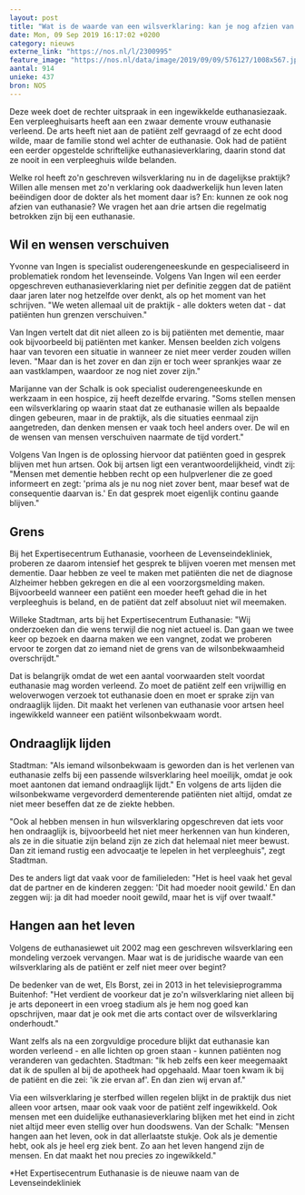 ```yaml
---
layout: post
title: "Wat is de waarde van een wilsverklaring: kan je nog afzien van euthanasie?"
date: Mon, 09 Sep 2019 16:17:02 +0200
category: nieuws
externe_link: "https://nos.nl/l/2300995"
feature_image: "https://nos.nl/data/image/2019/09/09/576127/1008x567.jpg"
aantal: 914
unieke: 437
bron: NOS
---
```


<p>Deze week doet de rechter uitspraak in een ingewikkelde euthanasiezaak. Een verpleeghuisarts heeft aan een zwaar demente vrouw euthanasie verleend. De arts heeft niet aan de patiënt zelf gevraagd of ze echt dood wilde, maar de familie stond wel achter de euthanasie. Ook had de patiënt een eerder opgestelde schriftelijke euthanasieverklaring, daarin stond dat ze nooit in een verpleeghuis wilde belanden.</p>
<p>Welke rol heeft zo'n geschreven wilsverklaring nu in de dagelijkse praktijk? Willen alle mensen met zo'n verklaring ook daadwerkelijk hun leven laten beëindigen door de dokter als het moment daar is? En: kunnen ze ook nog afzien van euthanasie? We vragen het aan drie artsen die regelmatig betrokken zijn bij een euthanasie.</p>
<h2>Wil en wensen verschuiven</h2>
<p>Yvonne van Ingen is specialist ouderengeneeskunde en gespecialiseerd in problematiek rondom het levenseinde. Volgens Van Ingen wil een eerder opgeschreven euthanasieverklaring niet per definitie zeggen dat de patiënt daar jaren later nog hetzelfde over denkt, als op het moment van het schrijven. "We weten allemaal uit de praktijk - alle dokters weten dat - dat patiënten hun grenzen verschuiven."</p>
<p>Van Ingen vertelt dat dit niet alleen zo is bij patiënten met dementie, maar ook bijvoorbeeld bij patiënten met kanker. Mensen beelden zich volgens haar van tevoren een situatie in wanneer ze niet meer verder zouden willen leven. "Maar dan is het zover en dan zijn er toch weer sprankjes waar ze aan vastklampen, waardoor ze nog niet zover zijn."</p>
<p>Marijanne van der Schalk is ook specialist ouderengeneeskunde en werkzaam in een hospice, zij heeft dezelfde ervaring. "Soms stellen mensen een wilsverklaring op waarin staat dat ze euthanasie willen als bepaalde dingen gebeuren, maar in de praktijk, als die situaties eenmaal zijn aangetreden, dan denken mensen er vaak toch heel anders over. De wil en de wensen van mensen verschuiven naarmate de tijd vordert."</p>
<p>Volgens Van Ingen is de oplossing hiervoor dat patiënten goed in gesprek blijven met hun artsen. Ook bij artsen ligt een verantwoordelijkheid, vindt zij: "Mensen met dementie hebben recht op een hulpverlener die ze goed informeert en zegt: 'prima als je nu nog niet zover bent, maar besef wat de consequentie daarvan is.' En dat gesprek moet eigenlijk continu gaande blijven."</p>
<h2>Grens</h2>
<p>Bij het Expertisecentrum Euthanasie, voorheen de Levenseindekliniek, proberen ze daarom intensief het gesprek te blijven voeren met mensen met dementie. Daar hebben ze veel te maken met patiënten die net de diagnose Alzheimer hebben gekregen en die al een voorzorgsmelding maken. Bijvoorbeeld wanneer een patiënt een moeder heeft gehad die in het verpleeghuis is beland, en de patiënt dat zelf absoluut niet wil meemaken.</p>
<p>Willeke Stadtman, arts bij het Expertisecentrum Euthanasie: "Wij onderzoeken dan die wens terwijl die nog niet actueel is. Dan gaan we twee keer op bezoek en daarna maken we een vangnet, zodat we proberen ervoor te zorgen dat zo iemand niet de grens van de wilsonbekwaamheid overschrijdt."</p>
<p>Dat is belangrijk omdat de wet een aantal voorwaarden stelt voordat euthanasie mag worden verleend. Zo moet de patiënt zelf een vrijwillig en weloverwogen verzoek tot euthanasie doen en moet er sprake zijn van ondraaglijk lijden. Dit maakt het verlenen van euthanasie voor artsen heel ingewikkeld wanneer een patiënt wilsonbekwaam wordt.</p>
<h2>Ondraaglijk lijden</h2>
<p>Stadtman: "Als iemand wilsonbekwaam is geworden dan is het verlenen van euthanasie zelfs bij een passende wilsverklaring heel moeilijk, omdat je ook moet aantonen dat iemand ondraaglijk lijdt." En volgens de arts lijden die wilsonbekwame vergevorderd dementerende patiënten niet altijd, omdat ze niet meer beseffen dat ze de ziekte hebben.</p>
<p>"Ook al hebben mensen in hun wilsverklaring opgeschreven dat iets voor hen ondraaglijk is, bijvoorbeeld het niet meer herkennen van hun kinderen, als ze in die situatie zijn beland zijn ze zich dat helemaal niet meer bewust. Dan zit iemand rustig een advocaatje te lepelen in het verpleeghuis", zegt Stadtman.</p>
<p>Des te anders ligt dat vaak voor de familieleden: "Het is heel vaak het geval dat de partner en de kinderen zeggen: 'Dit had moeder nooit gewild.' En dan zeggen wij: ja dit had moeder nooit gewild, maar het is vijf over twaalf."</p>
<h2>Hangen aan het leven</h2>
<p>Volgens de euthanasiewet uit 2002 mag een geschreven wilsverklaring een mondeling verzoek vervangen. Maar wat is de juridische waarde van een wilsverklaring als de patiënt er zelf niet meer over begint?</p>
<p>De bedenker van de wet, Els Borst, zei in 2013 in het televisieprogramma Buitenhof: "Het verdient de voorkeur dat je zo'n wilsverklaring niet alleen bij je arts deponeert in een vroeg stadium als je hem nog goed kan opschrijven, maar dat je ook met die arts contact over de wilsverklaring onderhoudt."</p>
<p>Want zelfs als na een zorgvuldige procedure blijkt dat euthanasie kan worden verleend - en alle lichten op groen staan - kunnen patiënten nog veranderen van gedachten. Stadtman: "Ik heb zelfs een keer meegemaakt dat ik de spullen al bij de apotheek had opgehaald. Maar toen kwam ik bij de patiënt en die zei: 'ik zie ervan af'. En dan zien wij ervan af."</p>
<p>Via een wilsverklaring je sterfbed willen regelen blijkt in de praktijk dus niet alleen voor artsen, maar ook vaak voor de patiënt zelf ingewikkeld. Ook mensen met een duidelijke euthanasieverklaring blijken met het eind in zicht niet altijd meer even stellig over hun doodswens. Van der Schalk: "Mensen hangen aan het leven, ook in dat allerlaatste stukje. Ook als je dementie hebt, ook als je heel erg ziek bent. Zo aan het leven hangend zijn de mensen. En dat maakt het nou precies zo ingewikkeld."</p>
<p>*Het Expertisecentrum Euthanasie is de nieuwe naam van de Levenseindekliniek</p>
